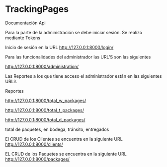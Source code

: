 # TrackingPages

Documentación Api

Para la parte de la administración se debe iniciar sesión. Se realizó mediante Tokens

Inicio de sesión en la URL http://127.0.0.1:8000/login/

Para las funcionalidades del administrador las URL’S son las siguientes

http://127.0.0.1:8000/administration/

Las Reportes a los que tiene acceso el administrador están en las siguientes URL’s


Reportes


http://127.0.0.1:8000/total_w_packages/

http://127.0.0.1:8000/total_t_packages/

http://127.0.0.1:8000/total_d_packages/

total de paquetes, en bodega, tránsito, entregados

El CRUD de los Clientes se encuentra en la siguiente URL
http://127.0.0.1:8000/clients/


EL CRUD de los Paquetes se encuentra en la siguiente URL
http://127.0.0.1:8000/packages/



